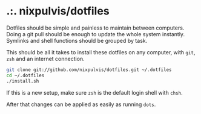 # .:. nixpulvis/dotfiles

Dotfiles should be simple and painless to maintain between computers. Doing a git pull should be enough to update the whole system instantly. Symlinks and shell functions should be grouped by task.

This should be all it takes to install these dotfiles on any computer, with `git`, `zsh` and an internet connection.

``` bash
git clone git://github.com/nixpulvis/dotfiles.git ~/.dotfiles
cd ~/.dotfiles
./install.sh
```

If this is a new setup, make sure `zsh` is the default login shell with `chsh`.

After that changes can be applied as easily as running `dots`.
